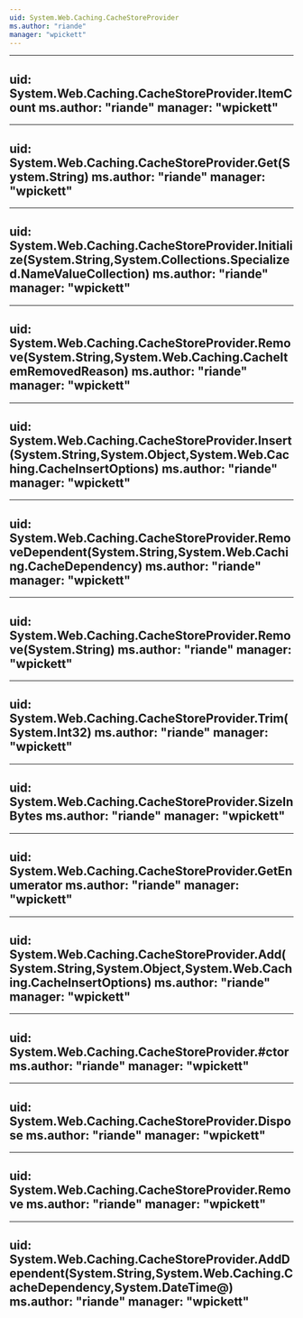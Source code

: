 ```yaml
---
uid: System.Web.Caching.CacheStoreProvider
ms.author: "riande"
manager: "wpickett"
---
```


---
uid: System.Web.Caching.CacheStoreProvider.ItemCount
ms.author: "riande"
manager: "wpickett"
---

---
uid: System.Web.Caching.CacheStoreProvider.Get(System.String)
ms.author: "riande"
manager: "wpickett"
---

---
uid: System.Web.Caching.CacheStoreProvider.Initialize(System.String,System.Collections.Specialized.NameValueCollection)
ms.author: "riande"
manager: "wpickett"
---

---
uid: System.Web.Caching.CacheStoreProvider.Remove(System.String,System.Web.Caching.CacheItemRemovedReason)
ms.author: "riande"
manager: "wpickett"
---

---
uid: System.Web.Caching.CacheStoreProvider.Insert(System.String,System.Object,System.Web.Caching.CacheInsertOptions)
ms.author: "riande"
manager: "wpickett"
---

---
uid: System.Web.Caching.CacheStoreProvider.RemoveDependent(System.String,System.Web.Caching.CacheDependency)
ms.author: "riande"
manager: "wpickett"
---

---
uid: System.Web.Caching.CacheStoreProvider.Remove(System.String)
ms.author: "riande"
manager: "wpickett"
---

---
uid: System.Web.Caching.CacheStoreProvider.Trim(System.Int32)
ms.author: "riande"
manager: "wpickett"
---

---
uid: System.Web.Caching.CacheStoreProvider.SizeInBytes
ms.author: "riande"
manager: "wpickett"
---

---
uid: System.Web.Caching.CacheStoreProvider.GetEnumerator
ms.author: "riande"
manager: "wpickett"
---

---
uid: System.Web.Caching.CacheStoreProvider.Add(System.String,System.Object,System.Web.Caching.CacheInsertOptions)
ms.author: "riande"
manager: "wpickett"
---

---
uid: System.Web.Caching.CacheStoreProvider.#ctor
ms.author: "riande"
manager: "wpickett"
---

---
uid: System.Web.Caching.CacheStoreProvider.Dispose
ms.author: "riande"
manager: "wpickett"
---

---
uid: System.Web.Caching.CacheStoreProvider.Remove
ms.author: "riande"
manager: "wpickett"
---

---
uid: System.Web.Caching.CacheStoreProvider.AddDependent(System.String,System.Web.Caching.CacheDependency,System.DateTime@)
ms.author: "riande"
manager: "wpickett"
---
